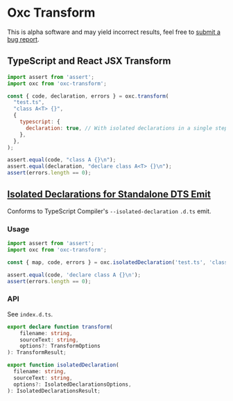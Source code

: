 # Oxc Transform

This is alpha software and may yield incorrect results, feel free to [submit a bug report](https://github.com/oxc-project/oxc/issues/new?assignees=&labels=C-bug&projects=&template=bug_report.md).

## TypeScript and React JSX Transform

```javascript
import assert from 'assert';
import oxc from 'oxc-transform';

const { code, declaration, errors } = oxc.transform(
  "test.ts",
  "class A<T> {}",
  {
    typescript: {
      declaration: true, // With isolated declarations in a single step.
    },
  },
);

assert.equal(code, "class A {}\n");
assert.equal(declaration, "declare class A<T> {}\n");
assert(errors.length == 0);
```

## [Isolated Declarations for Standalone DTS Emit](https://devblogs.microsoft.com/typescript/announcing-typescript-5-5-beta/#isolated-declarations)

Conforms to TypeScript Compiler's `--isolated-declaration` `.d.ts` emit.

### Usage

```javascript
import assert from 'assert';
import oxc from 'oxc-transform';

const { map, code, errors } = oxc.isolatedDeclaration('test.ts', 'class A {}');

assert.equal(code, 'declare class A {}\n');
assert(errors.length == 0);
```

### API

See `index.d.ts`.

```typescript
export declare function transform(
    filename: string,
    sourceText: string,
    options?: TransformOptions
): TransformResult;

export function isolatedDeclaration(
  filename: string,
  sourceText: string,
  options?: IsolatedDeclarationsOptions,
): IsolatedDeclarationsResult;
```
